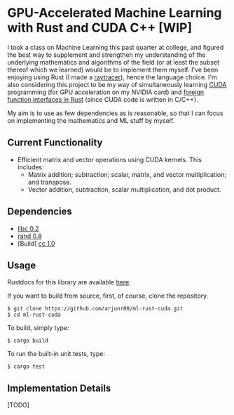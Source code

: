# GPU-Accelerated Machine Learning with Rust and CUDA C++ [WIP]

I took a class on Machine Learning this past quarter at college, and figured the best way to supplement and strengthen my understanding of the underlying mathematics and algorithms of the field (or at least the subset thereof which we learned) would be to implement them myself.
I've been enjoying using Rust (I made a [raytracer](https://github.com/arjunr00/raytracer-rust)), hence the language choice.
I'm also considering this project to be my way of simultaneously learning [CUDA](https://developer.nvidia.com/cuda-toolkit) programming (for GPU acceleration on my NVIDIA card) and [foreign function interfaces in Rust](https://doc.rust-lang.org/nomicon/ffi.html) (since CUDA code is written in C/C++).

My aim is to use as few dependencies as is reasonable, so that I can focus on implementing the mathematics and ML stuff by myself.

## Current Functionality

* Efficient matrix and vector operations using CUDA kernels. This includes:
  * Matrix addition; subtraction; scalar, matrix, and vector multiplication; and transpose.
  * Vector addition, subtraction, scalar multiplication, and dot product.

## Dependencies

* [libc 0.2](https://crates.io/crates/libc)
* [rand 0.8](https://crates.io/crates/rand)
* [Build] [cc 1.0](https://crates.io/crates/cc)

## Usage

Rustdocs for this library are available [here](https://arjunr00.github.io/ml-rust-cuda).

If you want to build from source, first, of course, clone the repository.
```
$ git clone https://github.com/arjunr00/ml-rust-cuda.git
$ cd ml-rust-cuda
```

To build, simply type:
```
$ cargo build
```

To run the built-in unit tests, type:
```
$ cargo test
```

## Implementation Details

[TODO]
